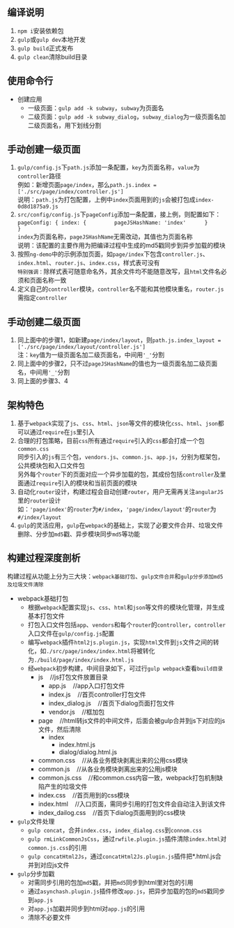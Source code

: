 ## 编译说明
1. `npm i`安装依赖包
2. `gulp`或`gulp dev`本地开发
3. `gulp build`正式发布
4. `gulp clean`清除build目录

## 使用命令行
* 创建应用
    * 一级页面：`gulp add -k subway`，`subway`为页面名
    * 二级页面：`gulp add -k subway_dialog`，`subway_dialog`为一级页面名加二级页面名，用下划线分割

## 手动创建一级页面
1. `gulp/config.js`下`path.js`添加一条配置，`key`为页面名称，`value`为`controller`路径      
例如：新增页面`page/index`，那么`path.js.index = ['./src/page/index/controller.js']`        
说明：`path.js`为打包配置，上例中`index`页面用到的`js`会被打包成`index-0d8d1875a9.js`
2. `src/config/config.js`下`pageConfig`添加一条配置，接上例，则配置如下：       
`pageConfig: {
        index: {        
            pageJSHashName: 'index'     
        }       
}`      
`index`为页面名称，`pageJSHashName`无需改动，其值也为页面名称       
说明：该配置的主要作用为把编译过程中生成的md5戳同步到异步加载的模块
3. 按照`ng-demo`中的示例添加页面，如`page/index`下包含`controller.js`、`index.html`、`router.js`、`index.css`，样式表可没有       
`特别强调：`除样式表可随意命名外，其余文件均不能随意改写，且`html`文件名必须和页面名称一致
4. 定义自己的`controller`模块，`controller`名不能和其他模块重名，`router.js`需指定`controller`

## 手动创建二级页面
1. 同上面中的步骤1，如新建`page/index/layout`，则`path.js.index_layout = ['./src/page/index/layout/controller.js']`     
注：`key`值为一级页面名加二级页面名，中间用`'_'`分割
2. 同上面中的步骤2，只不过`pageJSHashName`的值也为一级页面名加二级页面名，中间用`'_'`分割
3. 同上面的步骤3、4

## 架构特色
1. 基于`webpack`实现了`js`、`css`、`html`、`json`等文件的模块化`css`、`html`、`json`都可以通过`require`在`js`里引入
2. 合理的打包策略，目前`css`所有通过`require`引入的`css`都会打成一个包`common.css`      
同步引入的`js`有三个包，`vendors.js`、`common.js`、`app.js`，分别为框架包，公共模块包和入口文件包       
另外每个`router`下的页面对应一个异步加载的包，其成份包括`controller`及里面通过`require`引入的模块和当前页面的模块
3. 自动化`router`设计，构建过程会自动创建`router`，用户无需再关注`angularJS`里的`router`设计        
如：`'page/index'`的`router`为`#/index`，`'page/index/layout'`的`router`为`#/index/layout`
4. `gulp`的灵活应用，`gulp`在`webpack`的基础上，实现了必要文件合并、垃圾文件删除、分步加`md5`戳、异步模块同步`md5`等功能

## 构建过程深度剖析
构建过程从功能上分为三大块：`webpack基础打包`、`gulp文件合并`和`gulp分步添加md5及垃圾文件清除`
* webpack基础打包
    * 根据`webpack`配置实现`js`、`css`、`html`和`json`等文件的模块化管理，并生成基本打包文件
    * 打包入口文件包括`app`、`vendors`和每个`router`的`controller`，`controller`入口文件在`gulp/config.js`配置
    * 编写`webpack`插件`html2js.plugin.js`，实现`html`文件到`js`文件之间的转化，如`./src/page/index/index.html`将被转化为`./build/page/index/index.html.js`
    * 经`webpack`初步构建，中间目录如下，可过行`gulp webpack`查看`build目录`
        * js&nbsp;&nbsp;&nbsp;&nbsp;//js打包文件放置目录
            * app.js&nbsp;&nbsp;&nbsp;&nbsp;//app入口打包文件
            * index.js&nbsp;&nbsp;&nbsp;&nbsp;//首页controller打包文件
            * index_dialog.js&nbsp;&nbsp;&nbsp;&nbsp;//首页下dialog页面打包文件
            * vendor.js&nbsp;&nbsp;&nbsp;&nbsp;//框加包
        * page&nbsp;&nbsp;&nbsp;&nbsp;//html转js文件的中间文件，后面会被gulp合并到js下对应的js文件，然后清除
            * index
                * index.html.js
                * dialog/dialog.html.js
        * common.css&nbsp;&nbsp;&nbsp;&nbsp;//从各业务模块剥离出来的公用css模块
        * common.js&nbsp;&nbsp;&nbsp;&nbsp;//从各业务模块剥离出来的公用js模块
        * common.js.css&nbsp;&nbsp;&nbsp;&nbsp;//和common.css内容一致，webpack打包机制缺陷产生的垃圾文件
        * index.css&nbsp;&nbsp;&nbsp;&nbsp;//首页用到的css模块
        * index.html&nbsp;&nbsp;&nbsp;&nbsp;//入口页面，需同步引用的打包文件会自动注入到该文件
        * index_dailog.css&nbsp;&nbsp;&nbsp;&nbsp;//首页下dialog页面用到的css模块
* `gulp`文件处理
    * `gulp concat`，合并`index.css`，`index_dialog.css`到`connom.css`
    * `gulp rmLinkCommonJsCss`，通过`rwfile.plugin.js`插件清除`index.html`对`common.js.css`的引用
    * `gulp concatHtml2Js`，通过`concatHtml2Js.plugin.js`插件把*.html.js合并到对应js文件
* `gulp`分步加戳
    * 对需同步引用的包加`md5`戳，并把`md5`同步到html里对包的引用
    * 通过`asynchash.plugin.js`插件修改`app.js`，把异步加载的包的`md5`戳同步到`app.js`
    * 对`app.js`加戳并同步到html对`app.js`的引用
    * 清除不必要文件